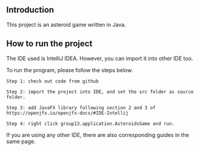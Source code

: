 ## Introduction
This project is an asteroid game written in Java.

## How to run the project
The IDE used is IntelliJ IDEA. However, you can import it into other IDE too.

To run the program, please follow the steps below.

    Step 1: check out code from github
    
    Step 2: import the project into IDE, and set the src folder as source folder.
    
    Step 3: add JavaFX library following section 2 and 3 of https://openjfx.io/openjfx-docs/#IDE-Intellij
    
    Step 4: right click group13.application.AsteroidsGame and run.
    
If you are using any other IDE, there are also corresponding guides in the same page.
